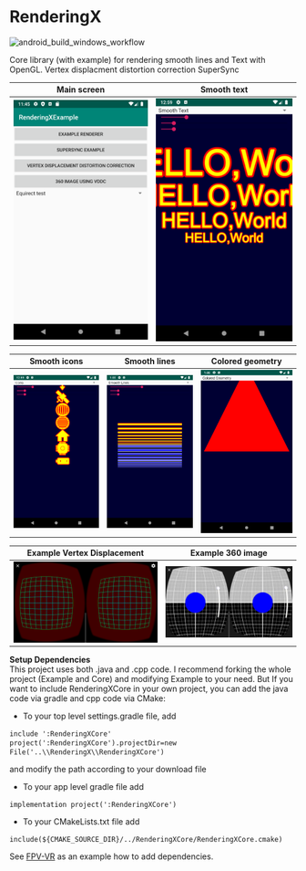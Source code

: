 # RenderingX
![android_build_windows_workflow](https://github.com/Consti10/RenderingX/actions/workflows/android.yml/badge.svg)

Core library (with example) for rendering smooth lines and Text with OpenGL.
Vertex displacment distortion correction
SuperSync

| Main screen | Smooth text |
| :---:  | :---: |
| <img src="Screenshots/main.png"> | <img src="Screenshots/smoothText.png"> |

| Smooth icons | Smooth lines | Colored geometry
| :---:  | :---: | :---: |
| <img src="Screenshots/smoothIcons.png"> | <img src="Screenshots/smoothLines.png"> | <img src="Screenshots/geometry.png"> |

| Example Vertex Displacement | Example 360 image |
| :---:  | :---: |
| <img src="Screenshots/example_distortion_vertex_displacement.png"> | <img src="Screenshots/example_distortion_360.png"> |


**Setup Dependencies** \
This project uses both .java and .cpp code. I recommend forking the whole project (Example and Core) and modifying Example to your need.
But If you want to include RenderingXCore in your own project, you can add the java code via gradle and cpp code via CMake:
* To your top level settings.gradle file, add
```
include ':RenderingXCore'
project(':RenderingXCore').projectDir=new File('..\\RenderingX\\RenderingXCore')
```
and modify the path according to your download file
* To your app level gradle file add
```
implementation project(':RenderingXCore')
```
* To your CMakeLists.txt file add
```
include(${CMAKE_SOURCE_DIR}/../RenderingXCore/RenderingXCore.cmake)
```

See [FPV-VR](https://github.com/Consti10/FPV_VR_OS) as an example how to add dependencies.

